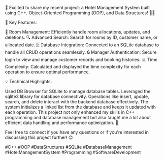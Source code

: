 🚀 Excited to share my recent project: a Hotel Management System built using C++, Object-Oriented Programming (OOP), and Data Structures! 🏨✨

🔧 Key Features:

🏨 Room Management: Efficiently handle room allocations, updates, and deletions.
🔍 Advanced Search: Search for rooms by ID, customer name, or allocated date.
🗄️ Database Integration: Connected to an SQLite database to handle all CRUD operations seamlessly.
🔒 Manager Authentication: Secure login to view and manage customer records and booking histories.
📊 Time Complexity: Calculated and displayed the time complexity for each operation to ensure optimal performance.

💡 Technical Highlights:

Used DB Browser for SQLite to manage database tables.
Leveraged the sqlite3 library for database connectivity.
Operations like insert, update, search, and delete interact with the backend database effectively.
The system initializes a linked list from the database and keeps it updated with each operation.                               This project not only enhanced my skills in C++ programming and database management but also taught me a lot about efficient data handling and performance optimization. 🚀

Feel free to connect if you have any questions or if you're interested in discussing this project further! 😊

#C++ #OOP #DataStructures #SQLite #DatabaseManagement #HotelManagementSystem #Programming #SoftwareDevelopment
